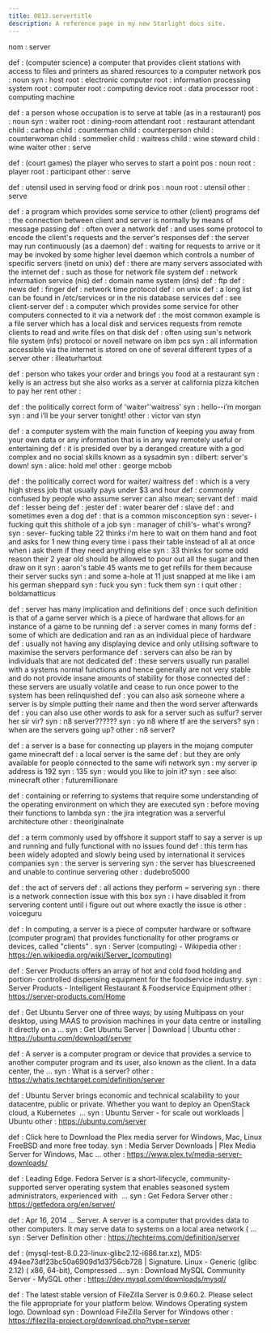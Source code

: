 ```yaml
---
title: 0813.servertitle
description: A reference page in my new Starlight docs site.
---
```

nom : server
 
def : (computer science) a computer that provides client stations with access to files and printers as shared resources to a computer network
pos : noun
syn : host
root : electronic computer
root : information processing system
root : computer
root : computing device
root : data processor
root : computing machine
 
def : a person whose occupation is to serve at table (as in a restaurant)
pos : noun
syn : waiter
root : dining-room attendant
root : restaurant attendant
child : carhop
child : counterman
child : counterperson
child : counterwoman
child : sommelier
child : waitress
child : wine steward
child : wine waiter
other : serve
 
def : (court games) the player who serves to start a point
pos : noun
root : player
root : participant
other : serve
 
def : utensil used in serving food or drink
pos : noun
root : utensil
other : serve
 
def : a program which provides some service to other (client) programs
def : the connection between client and server is normally by means of message passing
def : often over a network
def : and uses some protocol to encode the client's requests and the server's responses
def : the server may run continuously (as a daemon)
def : waiting for requests to arrive or it may be invoked by some higher level daemon which controls a number of specific servers (inetd on unix)
def : there are many servers associated with the internet
def : such as those for network file system
def : network information service (nis)
def : domain name system (dns)
def : ftp
def : news
def : finger
def : network time protocol
def : on unix
def : a long list can be found in /etc/services or in the nis database services
def : see client-server
def : a computer which provides some service for other computers connected to it via a network
def : the most common example is a file server which has a local disk and services requests from remote clients to read and write files on that disk
def : often using sun's network file system (nfs) protocol or novell netware on ibm pcs
syn : all information accessible via the internet is stored on one of several different types of a server
other : illeaturhartout
 
def : person who takes your order and brings you food at a restaurant
syn : kelly is an actress but she also works as a server at california pizza kitchen to pay her rent
other : 
 
def : the politically correct form of 'waiter'\'waitress'
syn : hello--i’m morgan
syn : and i’ll be your server tonight!
other : victor van styn
 
def : a computer system with the main function of keeping you away from your own data or any information that is in any way remotely useful or entertaining
def : it is presided over by a deranged creature with a god complex and no social skills known as a sysadmin
syn : dilbert: server's down!
syn : alice: hold me!
other : george mcbob
 
def : the politically correct word for waiter/ waitress
def : which is a very high stress job that usually pays under $3 and hour
def : commonly confused by people who assume server can also mean; servant
def : maid
def : lesser being
def : jester
def : water bearer
def : slave
def : and sometimes even a dog
def : that is a common misconception
syn : sever- i fucking quit this shithole of a job
syn : manager of chili's- what's wrong?
syn : sever- fucking table 22 thinks i'm here to wait on them hand and foot and asks for 1 new thing every time i pass their table instead of all at once when i ask them if they need anything else
syn : 33 thinks for some odd reason their 2 year old should be allowed to pour out all the sugar and then draw on it
syn : aaron's table 45 wants me to get refills for them because their server sucks
syn : and some a-hole at 11 just snapped at me like i am his german sheppard
syn : fuck you
syn : fuck them
syn : i quit
other : boldamatticus
 
def : server has many implication and definitions
def : once such definition is that of a game server which is a piece of hardware that allows for an instance of a game to be running
def : a server comes in many forms
def : some of which are dedication and ran as an individual piece of hardware
def : usually not having any displaying device and only utilising software to maximise the servers performance
def : servers can also be ran by individuals that are not dedicated
def : these servers usually run parallel with a systems normal functions and hence generally are not very stable and do not provide insane amounts of stability for those connected
def : these servers are usually volatile and cease to run once power to the system has been relinquished
def : you can also ask someone where a server is by simple putting their name and then the word server afterwards
def : you can also use other words to ask for a server such as sulfur? server her sir vir?
syn : n8 server??????
syn : yo n8 where tf are the servers?
syn : when are the servers going up?
other : n8 server?
 
def : a server is a base for connecting up players in the mojang computer game minecraft
def : a local server is the same
def : but they are only available for people connected to the same wifi network
syn : my server ip address is 192
syn : 135
syn : would you like to join it?
syn : see also: minecraft
other : futuremillionare
 
def : containing or referring to systems that require some understanding of the operating environment on which they are executed
syn : before moving their functions to lambda
syn : the jira integration was a serverful architecture
other : theoriginalnate
 
def : a term commonly used by offshore it support staff to say a server is up and running and fully functional with no issues found
def : this term has been widely adopted and slowly being used by international it services companies
syn : the server is servering
syn : the server has bluescreened and unable to continue servering
other : dudebro5000
 
def : the act of servers
def : all actions they perform = servering
syn : there is a network connection issue with this box
syn : i have disabled it from servering content until i figure out out where exactly the issue is
other : voiceguru
 
def : In computing, a server is a piece of computer hardware or software (computer 
program) that provides functionality for other programs or devices, called "clients"
.
syn : Server (computing) - Wikipedia
other : https://en.wikipedia.org/wiki/Server_(computing)
 
def : Server Products offers an array of hot and cold food holding and portion-
controlled dispensing equipment for the foodservice industry.
syn : Server Products - Intelligent Restaurant & Foodservice Equipment
other : https://server-products.com/Home
 
def : Get Ubuntu Server one of three ways; by using Multipass on your desktop, using 
MAAS to provision machines in your data centre or installing it directly on a ...
syn : Get Ubuntu Server | Download | Ubuntu
other : https://ubuntu.com/download/server
 
def : A server is a computer program or device that provides a service to another 
computer program and its user, also known as the client. In a data center, the ...
syn : What is a server?
other : https://whatis.techtarget.com/definition/server
 
def : Ubuntu Server brings economic and technical scalability to your datacentre, 
public or private. Whether you want to deploy an OpenStack cloud, a Kubernetes
 ...
syn : Ubuntu Server - for scale out workloads | Ubuntu
other : https://ubuntu.com/server
 
def : Click here to Download the Plex media server for Windows, Mac, Linux FreeBSD 
and more free today.
syn : Media Server Downloads | Plex Media Server for Windows, Mac ...
other : https://www.plex.tv/media-server-downloads/
 
def : Leading Edge. Fedora Server is a short-lifecycle, community-supported server 
operating system that enables seasoned system administrators, experienced with
 ...
syn : Get Fedora Server
other : https://getfedora.org/en/server/
 
def : Apr 16, 2014 ... Server. A server is a computer that provides data to other computers. It may serve 
data to systems on a local area network ( ...
syn : Server Definition
other : https://techterms.com/definition/server
 
def : (mysql-test-8.0.23-linux-glibc2.12-i686.tar.xz), MD5: 
494ee73df23bc50a6909d1d3756cb728 | Signature. Linux - Generic (glibc 2.12) (
x86, 64-bit), Compressed ...
syn : Download MySQL Community Server - MySQL
other : https://dev.mysql.com/downloads/mysql/
 
def : The latest stable version of FileZilla Server is 0.9.60.2. Please select the file 
appropriate for your platform below. Windows Operating system logo. Download
syn : Download FileZilla Server for Windows
other : https://filezilla-project.org/download.php?type=server
 